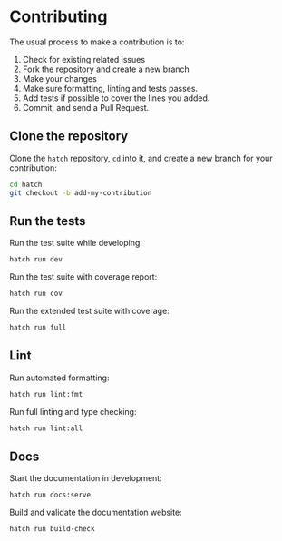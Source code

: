 # Contributing

The usual process to make a contribution is to:

1. Check for existing related issues
2. Fork the repository and create a new branch
3. Make your changes
4.  Make sure formatting, linting and tests passes.
5. Add tests if possible to cover the lines you added.
6. Commit, and send a Pull Request.

## Clone the repository

Clone the `hatch` repository, `cd` into it, and create a new branch for your contribution:

```bash
cd hatch
git checkout -b add-my-contribution
```

## Run the tests

Run the test suite while developing:

```bash
hatch run dev
```

Run the test suite with coverage report:

```bash
hatch run cov
```

Run the extended test suite with coverage:

```bash
hatch run full
```

## Lint

Run automated formatting:

```bash
hatch run lint:fmt
```

Run full linting and type checking:

```bash
hatch run lint:all
```

## Docs

Start the documentation in development:

```bash
hatch run docs:serve
```

Build and validate the documentation website:

```bash
hatch run build-check
```